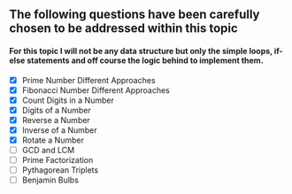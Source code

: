 ## The following questions have been carefully chosen to be addressed within this topic
#### For this topic I will not be any data structure but only the simple loops, if-else statements and off course the logic behind to implement them. 
- [X] Prime Number Different Approaches
- [X] Fibonacci Number Different Approaches
- [X] Count Digits in a Number
- [x] Digits of a Number
- [x] Reverse a Number
- [x] Inverse of a Number
- [x] Rotate a Number
- [ ] GCD and LCM
- [ ] Prime Factorization
- [ ] Pythagorean Triplets
- [ ] Benjamin Bulbs
